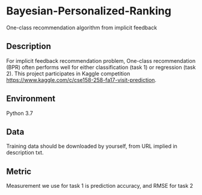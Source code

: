 # Bayesian-Personalized-Ranking
One-class recommendation algorithm from implicit feedback

## Description
For implicit feedback recommendation problem, One-class recommendation (BPR) often performs well for either classification (task 1) or regression (task 2). This project participates in Kaggle competition https://www.kaggle.com/c/cse158-258-fa17-visit-prediction.

## Environment
Python 3.7

## Data
Training data should be downloaded by yourself, from URL implied in description txt.

## Metric
Measurement we use for task 1 is prediction accuracy, and RMSE for task 2
